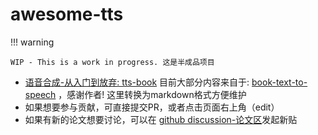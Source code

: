 # awesome-tts

!!! warning

    WIP - This is a work in progress. 这是半成品项目


- [语音合成-从入门到放弃: tts-book](https://we-tts.github.io/awesome-tts/tts-book/%E5%89%8D%E8%A8%80/) 目前大部分内容来自于: [book-text-to-speech](https://github.com/cnlinxi/book-text-to-speech) ，感谢作者! 这里转换为markdown格式方便维护
- 如果想要参与贡献，可直接提交PR，或者点击页面右上角（edit）
- 如果有新的论文想要讨论，可以在 [github discussion-论文区](https://github.com/we-tts/awesome-tts/discussions/categories/paper%E8%AE%BA%E6%96%87)发起新贴
